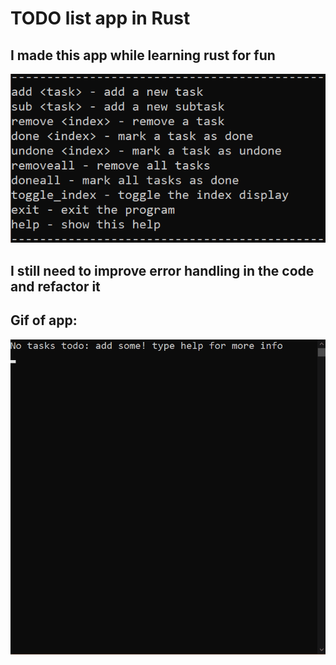 # TODO list app in Rust
## I made this app while learning rust for fun
![plot](help.png)
## I still need to improve error handling in the code and refactor it
## Gif of app:
![til](todogif.gif)
